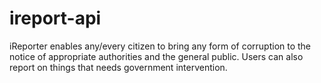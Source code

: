 # ireport-api
iReporter enables any/every citizen to bring any form of corruption to the notice of appropriate authorities and the general public. Users can also report on things that needs government intervention.

